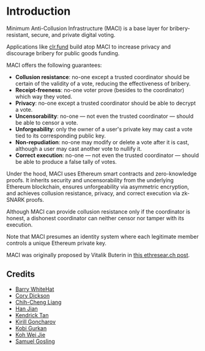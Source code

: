 # Introduction

Minimum Anti-Collusion Infrastructure (MACI) is a base layer for
bribery-resistant, secure, and private digital voting.

Applications like [clr.fund](https://clr.fund/) build atop MACI to increase
privacy and discourage bribery for public goods funding.

MACI offers the following guarantees:

* **Collusion resistance**: no-one except a trusted coordinator should be
  certain of the validity of a vote, reducing the effectiveness of bribery.
* **Receipt-freeness**: no-one voter prove (besides to the coordinator) which
  way they voted.
* **Privacy**: no-one except a trusted coordinator should be able to decrypt a
  vote.
* **Uncensorability**: no-one — not even the trusted coordinator — should be
  able to censor a vote.
* **Unforgeability**: only the owner of a user's private key may cast a vote
  tied to its corresponding public key.
* **Non-repudiation**: no-one may modify or delete a vote after it is cast,
  although a user may cast another vote to nullify it.
* **Correct execution**: no-one — not even the trusted coordinator — should be
  able to produce a false tally of votes.

Under the hood, MACI uses Ethereum smart contracts and zero-knowledge proofs.
It inherits security and uncensorability from the underlying Ethereum
blockchain, ensures unforgeability via asymmetric encryption, and achieves
collusion resistance, privacy, and correct execution via zk-SNARK proofs.

Although MACI can provide collusion resistance only if the coordinator is
honest, a dishonest coordinator can neither censor nor tamper with its
execution.

Note that MACI presumes an identity system where each legitimate member
controls a unique Ethereum private key.

MACI was originally proposed by Vitalik Buterin in [this ethresear.ch
post](https://ethresear.ch/t/minimal-anti-collusion-infrastructure/5413).

## Credits

- [Barry WhiteHat](https://github.com/barryWhiteHat)
- [Cory Dickson](https://github.com/corydickson)
- [Chih-Cheng Liang](https://twitter.com/ChihChengLiang)
- [Han Jian](https://han0110.github.io/)
- [Kendrick Tan](https://kndrck.co/)
- [Kirill Goncharov](https://github.com/xuhcc)
- [Kobi Gurkan](http://kobi.one/)
- [Koh Wei Jie](https://kohweijie.com)
- [Samuel Gosling](https://twitter.com/xGozzy)
